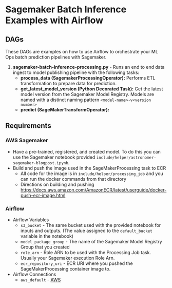# Sagemaker Batch Inference Examples with Airflow

## DAGs
These DAGs are examples on how to use Airflow to orchestrate your ML Ops batch prediction pipelines with Sagemaker.

1. **sagemaker-batch-inference-processing.py** - Runs an end to end data ingest to model publishing pipeline with the following tasks:
    - **process_data (SagemakerProcessingOperator):** Performs ETL transformation to prepare data for prediction.
    - **get_latest_model_version (Python Decorated Task):** Get the latest model version from the Sagemaker Model Registry. Models are named with a distinct naming pattern `<model-name>-v<version number>`
    - **predict (SageMakerTransformOperator):**

## Requirements

### AWS Sagemaker
  - Have a pre-trained, registered, and created model. To do this you can use the Sagemaker notebook provided `include/helper/astronomer-sagemaker-blogpost.ipynb`.
  - Build and push the image used in the SageMakerProcessing task to ECR
    - All code for the image is in `include/helper/processing_job` and you can run the docker commands from that directory
    - Directions on building and pushing https://docs.aws.amazon.com/AmazonECR/latest/userguide/docker-push-ecr-image.html
### Airflow
 - Airflow Variables
    - `s3_bucket` - The same bucket used with the provided notebook for inputs and outputs. (The value assigned to the `default_bucket` variable in the notebook)
    - `model_package_group` - The name of the Sagemaker Model Registry Group that you created
    - `role_arn` - Role ARN to be used with the Processing Job task. Usually your Sagemaker execution Role Arn.
    - `ecr_repository_uri` - ECR URI where you pushed the SageMakerProcessing container image to.
 - Airflow Connections
   - `aws_default` - [AWS](https://airflow.apache.org/docs/apache-airflow-providers-amazon/stable/connections/aws.html)
